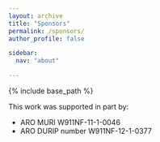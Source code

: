```yaml
---
layout: archive
title: "Sponsors"
permalink: /sponsors/
author_profile: false

sidebar:
  nav: "about"

---
```


{% include base_path %}

This work was supported in part by:
* ARO MURI W911NF-11-1-0046
* ARO DURIP number W911NF-12-1-0377